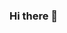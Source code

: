 ### Hi there 👋

<!--
**Yurim-Lee/Yurim-Lee** is a ✨ _special_ ✨ repository because its `README.md` (this file) appears on your GitHub profile.

I'm a security researcher and developer.
I'm interested in 'Endpoint security', 'AI for malicious traffic classification'.

The code for patent-pending or unpublished research is contained in the private repository

Private reposritories
- network_study
-homomorphic_research


Public repositories
- PE_malware_section
- ML-models
- bitmap_edr_study
- nfa
- network-team-project
- image-processing
- practical localization
-sw_vul_predict
-crawling
- watch
- Helloworld2
- helloworld



Here are some ideas to get you started:

- 🔭 I’m currently working on ...
- 🌱 I’m currently learning ...
- 👯 I’m looking to collaborate on ...
- 🤔 I’m looking for help with ...
- 💬 Ask me about ...
- 📫 How to reach me: ...
- 😄 Pronouns: ...
- ⚡ Fun fact: ...
-->
